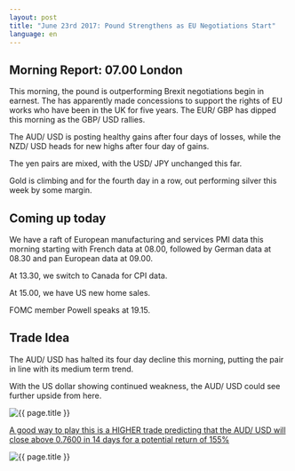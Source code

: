 ```yaml
---
layout: post
title: "June 23rd 2017: Pound Strengthens as EU Negotiations Start"
language: en
---
```

## Morning Report: 07.00 London

This morning, the pound is outperforming Brexit negotiations begin in earnest. The has apparently made concessions to support the rights of EU works who have been in the UK for five years. The EUR/ GBP has dipped this morning as the GBP/ USD rallies. 

The AUD/ USD is posting healthy gains after four days of losses, while the NZD/ USD heads for new highs after four day of gains. 

The yen pairs are mixed, with the USD/ JPY unchanged this far.

Gold is climbing and for the fourth day in a row, out performing silver this week by some margin. 

## Coming up today

We have a raft of European manufacturing and services PMI data this morning starting with French data at 08.00, followed by German data at 08.30 and pan European data at 09.00. 

At 13.30, we switch to Canada for CPI data. 

At 15.00, we have US new home sales. 

FOMC member Powell speaks at 19.15. 

## Trade Idea

The AUD/ USD has halted its four day decline this morning, putting the pair in line with its medium term trend. 

With the US dollar showing continued weakness, the AUD/ USD could see further upside from here.

<img class="post-image" src="{{ site.url }}/images/2017-06-23_07-05-53.jpg" alt="{{ page.title }}" title="{{ page.title }}">

<a href="%LINK%%?currency=GBP&market=forex&underlying=frxAUDUSD&formname=higherlower&duration_amount=14&duration_units=d&amount=10&amount_type=payout&expiry_type=duration&barrier=0.7600" target="_blank">A good way to play this is a HIGHER trade predicting that the AUD/ USD will close above 0.7600 in 14 days for a potential return of 155%</a>

<img class="post-image" src="{{ site.url }}/images/2017-06-23_07-09-07.jpg" alt="{{ page.title }}" title="{{ page.title }}">